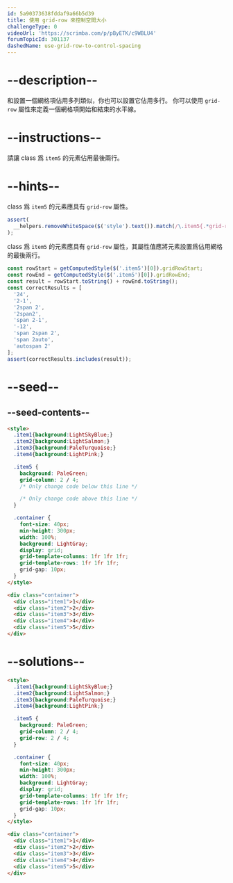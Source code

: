 ```yaml
---
id: 5a90373638fddaf9a66b5d39
title: 使用 grid-row 來控制空間大小
challengeType: 0
videoUrl: 'https://scrimba.com/p/pByETK/c9WBLU4'
forumTopicId: 301137
dashedName: use-grid-row-to-control-spacing
---
```


# --description--

和設置一個網格項佔用多列類似，你也可以設置它佔用多行。 你可以使用 `grid-row` 屬性來定義一個網格項開始和結束的水平線。

# --instructions--

請讓 class 爲 `item5` 的元素佔用最後兩行。

# --hints--

class 爲 `item5` 的元素應具有 `grid-row` 屬性。

```js
assert(
  __helpers.removeWhiteSpace($('style').text()).match(/\.item5{.*grid-row:.*}/g)
);
```

class 爲 `item5` 的元素應具有 `grid-row` 屬性，其屬性值應將元素設置爲佔用網格的最後兩行。

```js
const rowStart = getComputedStyle($('.item5')[0]).gridRowStart;
const rowEnd = getComputedStyle($('.item5')[0]).gridRowEnd;
const result = rowStart.toString() + rowEnd.toString();
const correctResults = [
  '24',
  '2-1',
  '2span 2',
  '2span2',
  'span 2-1',
  '-12',
  'span 2span 2',
  'span 2auto',
  'autospan 2'
];
assert(correctResults.includes(result));
```

# --seed--

## --seed-contents--

```html
<style>
  .item1{background:LightSkyBlue;}
  .item2{background:LightSalmon;}
  .item3{background:PaleTurquoise;}
  .item4{background:LightPink;}

  .item5 {
    background: PaleGreen;
    grid-column: 2 / 4;
    /* Only change code below this line */

    /* Only change code above this line */
  }

  .container {
    font-size: 40px;
    min-height: 300px;
    width: 100%;
    background: LightGray;
    display: grid;
    grid-template-columns: 1fr 1fr 1fr;
    grid-template-rows: 1fr 1fr 1fr;
    grid-gap: 10px;
  }
</style>

<div class="container">
  <div class="item1">1</div>
  <div class="item2">2</div>
  <div class="item3">3</div>
  <div class="item4">4</div>
  <div class="item5">5</div>
</div>
```

# --solutions--

```html
<style>
  .item1{background:LightSkyBlue;}
  .item2{background:LightSalmon;}
  .item3{background:PaleTurquoise;}
  .item4{background:LightPink;}

  .item5 {
    background: PaleGreen;
    grid-column: 2 / 4;
    grid-row: 2 / 4;
  }

  .container {
    font-size: 40px;
    min-height: 300px;
    width: 100%;
    background: LightGray;
    display: grid;
    grid-template-columns: 1fr 1fr 1fr;
    grid-template-rows: 1fr 1fr 1fr;
    grid-gap: 10px;
  }
</style>

<div class="container">
  <div class="item1">1</div>
  <div class="item2">2</div>
  <div class="item3">3</div>
  <div class="item4">4</div>
  <div class="item5">5</div>
</div>
```
